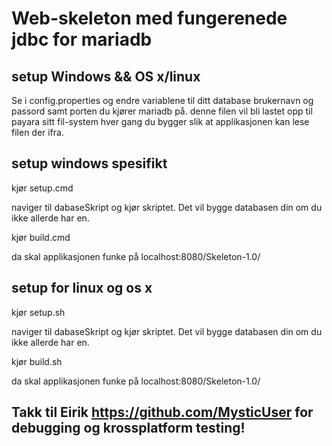 # Web-skeleton med fungerenede jdbc for mariadb

## setup Windows && OS x/linux
Se i config.properties og endre variablene til ditt database brukernavn og passord samt porten du kjører mariadb på.
denne filen vil bli lastet opp til payara sitt fil-system hver gang du bygger slik at applikasjonen kan lese filen der ifra. 


## setup windows spesifikt
kjør setup.cmd

naviger til dabaseSkript og kjør skriptet. Det vil bygge databasen din om du ikke allerde har en.

kjør build.cmd

da skal applikasjonen funke på localhost:8080/Skeleton-1.0/


## setup for linux og os x
kjør setup.sh

naviger til dabaseSkript og kjør skriptet. Det vil bygge databasen din om du ikke allerde har en.

kjør build.sh

da skal applikasjonen funke på localhost:8080/Skeleton-1.0/


## Takk til Eirik https://github.com/MysticUser for debugging og krossplatform testing!
